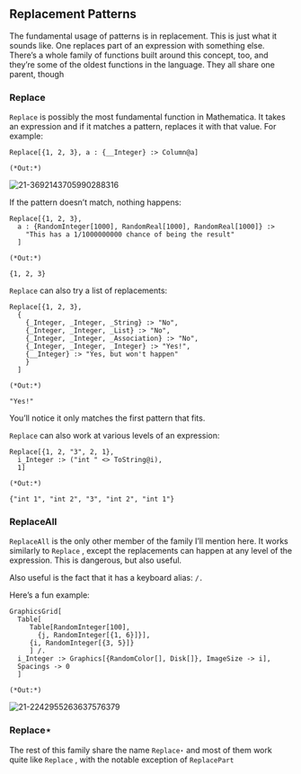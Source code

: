 <a id="replacement-patterns" style="width:0;height:0;margin:0;padding:0;">&zwnj;</a>

## Replacement Patterns

The fundamental usage of patterns is in replacement. This is just what it sounds like. One replaces part of an expression with something else. There’s a whole family of functions built around this concept, too, and they’re some of the oldest functions in the language. They all share one parent, though

### Replace

```Replace```  is possibly the most fundamental function in Mathematica. It takes an expression and if it matches a pattern, replaces it with that value. For example:

	Replace[{1, 2, 3}, a : {__Integer} :> Column@a]

	(*Out:*)
	
![21-3692143705990288316]({filename}/img/21-3692143705990288316.png)

If the pattern doesn’t match, nothing happens:

	Replace[{1, 2, 3},
	  a : {RandomInteger[1000], RandomReal[1000], RandomReal[1000]} :>
	    "This has a 1/1000000000 chance of being the result"
	  ]

	(*Out:*)
	
	{1, 2, 3}

```Replace```  can also try a list of replacements:

	Replace[{1, 2, 3},
	  {
	    {_Integer, _Integer, _String} :> "No",
	    {_Integer, _Integer, _List} :> "No",
	    {_Integer, _Integer, _Association} :> "No",
	    {_Integer, _Integer, _Integer} :> "Yes!",
	    {__Integer} :> "Yes, but won't happen"
	    }
	  ]

	(*Out:*)
	
	"Yes!"

You’ll notice it only matches the first pattern that fits.

```Replace```  can also work at various levels of an expression:

	Replace[{1, 2, "3", 2, 1},
	  i_Integer :> ("int " <> ToString@i),
	  1]

	(*Out:*)
	
	{"int 1", "int 2", "3", "int 2", "int 1"}

### ReplaceAll

```ReplaceAll```  is the only other member of the family I’ll mention here. It works similarly to  ```Replace``` , except the replacements can happen at any level of the expression. This is dangerous, but also useful.

Also useful is the fact that it has a keyboard alias:  ```/.```

Here’s a fun example:

	GraphicsGrid[
	  Table[
	     Table[RandomInteger[100],
	       {j, RandomInteger[{1, 6}]}],
	     {i, RandomInteger[{3, 5}]}
	     ] /. 
	  i_Integer :> Graphics[{RandomColor[], Disk[]}, ImageSize -> i],
	  Spacings -> 0
	  ]

	(*Out:*)
	
![21-2242955263637576379]({filename}/img/21-2242955263637576379.png)

### Replace⋆

The rest of this family share the name  ```Replace⋆```  and most of them work quite like  ```Replace``` , with the notable exception of  ```ReplacePart```